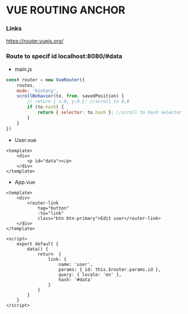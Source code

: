# VUE ROUTING ANCHOR #
### Links ###
https://router.vuejs.org/

### Route to specif id localhost:8080/#data ###

* main.js
```javascript
const router = new VueRouter({
    routes, 
    mode: 'history',
    scrollBehavior(to, from, savedPosition) {
        // return { x:0, y:0 }; //scroll to 0,0
        if (to.hash) {
            return { selector: to.hash }; //scroll to hash selector
        }   
    }   
})
```

* User.vue 
```vue
<template>
    <div>
        <p id="data"></p>     
    </div>
</template>
```
* App.vue 
```vue
<template>
    <div>
        <router-link
            tag="button"
            :to="link"
            class="btn btn-primary">Edit user</router-link>   
    </div>
</template>

<script>
    export default {
        data() {
            return  {
                link: { 
                    name: 'user', 
                    params: { id: this.$router.params.id },
                    query: { locale: 'en' },
                    hash: '#data'
                }
            }       
        }   
    }
</script>
```